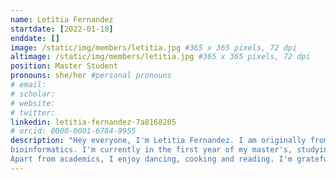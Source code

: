 ```yaml
---
name: Letitia Fernandez
startdate: [2022-01-18]
enddate: []
image: /static/img/members/letitia.jpg #365 x 365 pixels, 72 dpi
altimage: /static/img/members/letitia.jpg #365 x 365 pixels, 72 dpi
position: Master Student
pronouns: she/her #personal pronouns
# email: 
# scholar: 
# website: 
# twitter: 
linkedin: letitia-fernandez-7a8168205
# orcid: 0000-0001-6784-9955
description: "Hey everyone, I'm Letitia Fernandez. I am originally from India. I am here in The Netherlands to pursue my masters. I've completed my bachelors in life science and further completed a postgraduate diploma in
bioinformatics. I'm currently in the first year of my master's, studying medical epigenomics. With Jorine, I'm carrying out my internship where in I will be studying the impact of chromatin organisation on nuclear mechanics.
Apart from academics, I enjoy dancing, cooking and reading. I'm grateful for this opportunity and  excited to be working here!"
---
```

